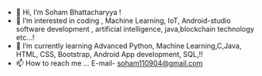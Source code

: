 - 👋 Hi, I’m Soham Bhattacharyya !
- 👀 I’m interested in coding , Machine Learning, IoT,  Android-studio software development , artificial intelligence, java,blockchain technology etc...!
- 🌱 I’m currently learning  Advanced Python, Machine Learning,C,Java, HTML, CSS, Bootstrap,  Android App development, SQL,!!
- 📫 How to reach me ... E-mail- soham110904@gmail.com

<!---
Rajchamp10/Rajchamp10 is a ✨ special ✨ repository because its `README.md` (this file) appears on your GitHub profile.
You can click the Preview link to take a look at your changes.
--->
